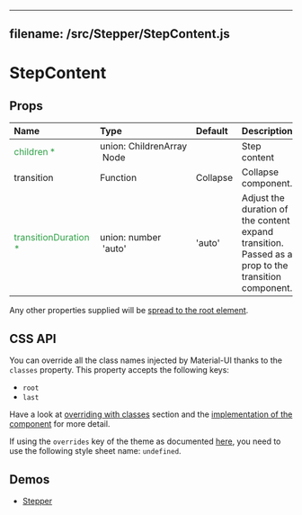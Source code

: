 <!--- This documentation is automatically generated, do not try to edit it. -->

---
filename: /src/Stepper/StepContent.js
---

# StepContent



## Props

| Name | Type | Default | Description |
|:-----|:-----|:--------|:------------|
| <span style="color: #31a148">children *</span> | union:&nbsp;ChildrenArray<Element><br>&nbsp;Node<br> |  | Step content |
| transition | Function | Collapse | Collapse component. |
| <span style="color: #31a148">transitionDuration *</span> | union:&nbsp;number<br>&nbsp;'auto'<br> | 'auto' | Adjust the duration of the content expand transition. Passed as a prop to the transition component. |

Any other properties supplied will be [spread to the root element](/customization/api#spread).

## CSS API

You can override all the class names injected by Material-UI thanks to the `classes` property.
This property accepts the following keys:
- `root`
- `last`

Have a look at [overriding with classes](/customization/overrides#overriding-with-classes) section
and the [implementation of the component](https://github.com/callemall/material-ui/tree/v1-beta/src/Stepper/StepContent.js)
for more detail.

If using the `overrides` key of the theme as documented
[here](/customization/themes#customizing-all-instances-of-a-component-type),
you need to use the following style sheet name: `undefined`.

## Demos

- [Stepper](/demos/stepper)

